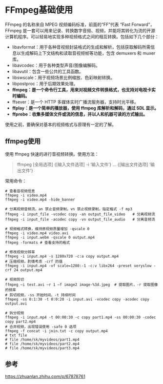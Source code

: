 #  FFmpeg基础使用

FFmpeg 的名称来自 MPEG 视频编码标准，前面的“FF”代表 “Fast Forward”，FFmpeg 是一套可以用来记录、转换数字音频、视频，并能将其转化为流的开源计算机程序。可以轻易地实现多种视频格式之间的相互转换。包括如下几个部分：

- libavformat：用于各种音视频封装格式的生成和解析，包括获取解码所需信息以生成解码上下文结构和读取音视频帧等功能，包含 demuxers 和 muxer 库。
- libavcodec：用于各种类型声音/图像编解码。
- libavutil：包含一些公共的工具函数。
- libswscale：用于视频场景比例缩放、色彩映射转换。
- libpostproc：用于后期效果处理。
- **ffmpeg：是一个命令行工具，用来对视频文件转换格式，也支持对电视卡实时编码。**
- ffsever：是一个 HTTP 多媒体实时广播流服务器，支持时光平移。
- **ffplay：是一个简单的播放器，使用 ffmpeg 库解析和解码，通过 SDL 显示。**
- **ffprobe：收集多媒体文件或流的信息，并以人和机器可读的方式输出。**

使用之前，要确保对基本的视频格式与原理有一定的了解。

## ffmpeg使用

使用 ffmpeg 快速的进行音视频转换。使用方法：

>  ffmpeg [全局选项] {[输入文件选项] -i ‘输入文件’} ... {[输出文件选项] ‘输出文件’} 

常用命令：

``` shell
# 查看音视频信息
ffmpeg -i video.mp4
ffmpeg -i video.mp4 -hide_banner

# 分离视频音频流，an 禁止音频录制，vn 禁止视频录制，指定格式 -f mp3
ffmpeg -i input_file -vcodec copy -an output_file_video　　# 分离视频流
ffmpeg -i input_file -acodec copy -vn output_file_audio　　# 分离音频流

# 视频格式转换，维持原视频质量增加 -qscale 0
ffmpeg -i video.mp4 video.avi
ffmpeg -i input.webm -qscale 0 output.mp4
ffmpeg -formats # 查看支持的格式

# 修改视频分辨率
ffmpeg -i input.mp4 -s 1280x720 -c:a copy output.mp4
# 压缩视频，酌情考虑 -crf 的值
ffmpeg -i input.mp4 -vf scale=1280:-1 -c:v libx264 -preset veryslow -crf 24 output.mp4

# 视频剪切
ffmpeg –i test.avi –r 1 –f image2 image-%3d.jpeg  # 提取图片，-r 提取图像的频率
# 剪切视频，-ss 开始时间，-t 持续时间
ffmpeg -ss 0:1:30 -t 0:0:20 -i input.avi -vcodec copy -acodec copy output.avi

# 拆分视频
ffmpeg -i input.mp4 -t 00:00:30 -c copy part1.mp4 -ss 00:00:30 -codec copy part2.mp4
# 合并视频，出现错误使用 -safe 0 选项
ffmpeg -f concat -i join.txt -c copy output.mp4
# txt file
# file /home/sk/myvideos/part1.mp4
# file /home/sk/myvideos/part2.mp4
# file /home/sk/myvideos/part3.mp4
```

## 参考

https://zhuanlan.zhihu.com/p/67878761